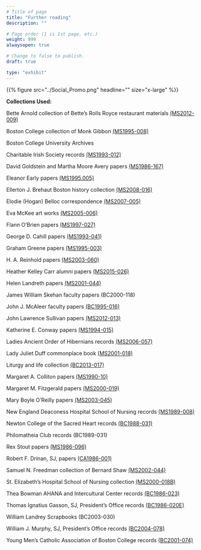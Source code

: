 ```yaml
---
# Title of page
title: "Further reading"
description: ""

# Page order (1 is 1st page, etc.)
weight: 999
alwaysopen: true

# Change to false to publish.
draft: true

type: "exhibit"
---
```


{{% figure src="../Social_Promo.png" headline="" size="x-large" %}}

__Collections Used:__

Bette Arnold collection of Bette’s Rolls Royce restaurant materials [(MS2012-009)](https://bc-primo.hosted.exlibrisgroup.com/primo-explore/fulldisplay?docid=ALMA-BC21420354730001021&context=L&vid=bclib_new&search_scope=bcl&tab=bcl_only&lang=en_US)

Boston College collection of Monk Gibbon [(MS1995-008)](https://bc-primo.hosted.exlibrisgroup.com/primo-explore/fulldisplay?docid=ALMA-BC21328743580001021&context=L&vid=bclib_new&search_scope=bcl&tab=bcl_only&lang=en_US)

Boston College University Archives

Charitable Irish Society records [(MS1993-012)](https://bc-primo.hosted.exlibrisgroup.com/primo-explore/fulldisplay?docid=ALMA-BC21341047400001021&context=L&vid=bclib_new&search_scope=bcl&tab=bcl_only&lang=en_US)

David Goldstein and Martha Moore Avery papers [(MS1986-167)](https://bc-primo.hosted.exlibrisgroup.com/primo-explore/fulldisplay?docid=ALMA-BC21387017070001021&context=L&vid=bclib_new&search_scope=bcl&tab=bcl_only&lang=en_US)

Eleanor Early papers [(MS1995.005)](https://bc-primo.hosted.exlibrisgroup.com/primo-explore/fulldisplay?docid=ALMA-BC21311150800001021&context=L&vid=bclib_new&search_scope=bcl&tab=bcl_only&lang=en_US)

Ellerton J. Brehaut Boston history collection [(MS2008-016)](https://bc-primo.hosted.exlibrisgroup.com/primo-explore/fulldisplay?docid=ALMA-BC21373998800001021&context=L&vid=bclib_new&search_scope=bcl&tab=bcl_only&lang=en_US)

Elodie (Hogan) Belloc correspondence [(MS2007-005)](https://bc-primo.hosted.exlibrisgroup.com/primo-explore/fulldisplay?docid=ALMA-BC21385362720001021&context=L&vid=bclib_new&search_scope=bcl&tab=bcl_only&lang=en_US)

Eva McKee art works [(MS2005-006)](https://bc-primo.hosted.exlibrisgroup.com/primo-explore/fulldisplay?docid=ALMA-BC21355787120001021&context=L&vid=bclib_new&search_scope=bcl&tab=bcl_only&lang=en_US)

Flann O’Brien papers [(MS1997-027)](https://bc-primo.hosted.exlibrisgroup.com/primo-explore/fulldisplay?docid=ALMA-BC21332671220001021&context=L&vid=bclib_new&search_scope=bcl&tab=bcl_only&lang=en_US)

George D. Cahill papers [(MS1993-041)](https://bc-primo.hosted.exlibrisgroup.com/primo-explore/fulldisplay?docid=ALMA-BC21422082920001021&context=L&vid=bclib_new&search_scope=bcl&tab=bcl_only&lang=en_US)

Graham Greene papers [(MS1995-003)](https://bc-primo.hosted.exlibrisgroup.com/primo-explore/fulldisplay?docid=ALMA-BC21351254200001021&context=L&vid=bclib_new&search_scope=bcl&tab=bcl_only&lang=en_US)

H. A. Reinhold papers [(MS2003-060)](https://bc-primo.hosted.exlibrisgroup.com/primo-explore/fulldisplay?docid=ALMA-BC21323241880001021&context=L&vid=bclib_new&search_scope=bcl&tab=bcl_only&lang=en_US)

Heather Kelley Carr alumni papers [(MS2015-026)](https://bc-primo.hosted.exlibrisgroup.com/primo-explore/fulldisplay?docid=ALMA-BC21470000720001021&context=L&vid=bclib_new&search_scope=bcl&tab=bcl_only&lang=en_US)

Helen Landreth papers [(MS2001-044)](https://bc-primo.hosted.exlibrisgroup.com/primo-explore/fulldisplay?docid=ALMA-BC21359576400001021&context=L&vid=bclib_new&search_scope=bcl&tab=bcl_only&lang=en_US)

James William Skehan faculty papers (BC2000-118)

John J. McAleer faculty papers [(BC1995-016)](https://bc-primo.hosted.exlibrisgroup.com/primo-explore/fulldisplay?docid=ALMA-BC21349383200001021&context=L&vid=bclib_new&search_scope=bcl&tab=bcl_only&lang=en_US)

John Lawrence Sullivan papers [(MS2012-013)](https://bc-primo.hosted.exlibrisgroup.com/primo-explore/fulldisplay?docid=ALMA-BC21422799570001021&context=L&vid=bclib_new&search_scope=bcl&tab=bcl_only&lang=en_US)

Katherine E. Conway papers [(MS1994-015)](https://bc-primo.hosted.exlibrisgroup.com/primo-explore/fulldisplay?docid=ALMA-BC21360409610001021&context=L&vid=bclib_new&search_scope=bcl&tab=bcl_only&lang=en_US)

Ladies Ancient Order of Hibernians records [(MS2006-057)](https://bc-primo.hosted.exlibrisgroup.com/primo-explore/fulldisplay?docid=ALMA-BC21437826370001021&context=L&vid=bclib_new&search_scope=bcl&tab=bcl_only&lang=en_US)

Lady Juliet Duff commonplace book [(MS2001-018)](https://bc-primo.hosted.exlibrisgroup.com/primo-explore/fulldisplay?docid=ALMA-BC21437826370001021&context=L&vid=bclib_new&search_scope=bcl&tab=bcl_only&lang=en_US)

Liturgy and life collection [(BC2013-017)](https://bc-primo.hosted.exlibrisgroup.com/primo-explore/fulldisplay?docid=ALMA-BC21440260550001021&context=L&vid=bclib_new&search_scope=bcl&tab=bcl_only&lang=en_US)

Margaret A. Colliton papers [(MS1990-10)](https://bc-primo.hosted.exlibrisgroup.com/primo-explore/fulldisplay?docid=ALMA-BC21332670450001021&context=L&vid=bclib_new&search_scope=bcl&tab=bcl_only&lang=en_US)

Margaret M. Fitzgerald papers [(MS2000-019)](https://bc-primo.hosted.exlibrisgroup.com/primo-explore/fulldisplay?docid=ALMA-BC21372539030001021&context=L&vid=bclib_new&search_scope=bcl&tab=bcl_only&lang=en_US)

Mary Boyle O’Reilly papers [(MS2003-045)](https://bc-primo.hosted.exlibrisgroup.com/primo-explore/fulldisplay?docid=ALMA-BC21380118680001021&context=L&vid=bclib_new&search_scope=bcl&tab=bcl_only&lang=en_US)

New England Deaconess Hospital School of Nursing records [(MS1989-008)](https://bc-primo.hosted.exlibrisgroup.com/primo-explore/fulldisplay?docid=ALMA-BC21352763480001021&context=L&vid=bclib_new&search_scope=bcl&tab=bcl_only&lang=en_US)

Newton College of the Sacred Heart records [(BC1988-031)](https://bc-primo.hosted.exlibrisgroup.com/primo-explore/fulldisplay?docid=ALMA-BC21323284070001021&context=L&vid=bclib_new&search_scope=bcl&tab=bcl_only&lang=en_US)

Philomatheia Club records (BC1989-031)

Rex Stout papers [(MS1986-096)](https://bc-primo.hosted.exlibrisgroup.com/primo-explore/fulldisplay?docid=ALMA-BC21323242860001021&context=L&vid=bclib_new&search_scope=bcl&tab=bcl_only&lang=en_US)

Robert F. Drinan, SJ, papers [(CA1986-001)](https://bc-primo.hosted.exlibrisgroup.com/primo-explore/fulldisplay?docid=ALMA-BC21318075190001021&context=L&vid=bclib_new&search_scope=bcl&tab=bcl_only&lang=en_US)

Samuel N. Freedman collection of Bernard Shaw [(MS2002-044)](https://bc-primo.hosted.exlibrisgroup.com/primo-explore/fulldisplay?docid=ALMA-BC21354365750001021&context=L&vid=bclib_new&search_scope=bcl&tab=bcl_only&lang=en_US)

St. Elizabeth’s Hospital School of Nursing collection [(MS2000-018B)](https://bc-primo.hosted.exlibrisgroup.com/primo-explore/fulldisplay?docid=ALMA-BC21459187360001021&context=L&vid=bclib_new&search_scope=bcl&tab=bcl_only&lang=en_US)

Thea Bowman AHANA and Intercultural Center records [(BC1986-023)](https://bc-primo.hosted.exlibrisgroup.com/primo-explore/fulldisplay?docid=ALMA-BC21476642360001021&context=L&vid=bclib_new&search_scope=bcl&tab=bcl_only&lang=en_US)

Thomas Ignatius Gasson, SJ, President’s Office records [(BC1986-020E)](https://bc-primo.hosted.exlibrisgroup.com/primo-explore/fulldisplay?docid=ALMA-BC21331141970001021&context=L&vid=bclib_new&search_scope=bcl&tab=bcl_only&lang=en_US)

William Landrey Scrapbooks (BC2003-030)

William J. Murphy, SJ, President’s Office records [(BC2004-078)](https://bc-primo.hosted.exlibrisgroup.com/primo-explore/fulldisplay?docid=ALMA-BC21331161380001021&context=L&vid=bclib_new&search_scope=bcl&tab=bcl_only&lang=en_US)

Young Men’s Catholic Association of Boston College records [(BC2001-074)](https://bc-primo.hosted.exlibrisgroup.com/primo-explore/fulldisplay?docid=ALMA-BC21313146000001021&context=L&vid=bclib_new&search_scope=bcl&tab=bcl_only&lang=en_US)
